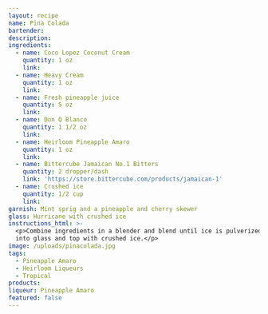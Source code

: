 ```yaml
---
layout: recipe
name: Pina Colada
bartender:
description:
ingredients:
  - name: Coco Lopez Coconut Cream
    quantity: 1 oz
    link:
  - name: Heavy Cream
    quantity: 1 oz
    link:
  - name: Fresh pineapple juice
    quantity: 5 oz
    link:
  - name: Don Q Blanco
    quantity: 1 1/2 oz
    link:
  - name: Heirloom Pineapple Amaro
    quantity: 1 oz
    link:
  - name: Bittercube Jamaican No.1 Bitters
    quantity: 2 dropper/dash
    link: 'https://store.bittercube.com/products/jamaican-1'
  - name: Crushed ice
    quantity: 1/2 cup
    link:
garnish: Mint sprig and a pineapple and cherry skewer
glass: Hurricane with crushed ice
instructions_html: >-
  <p>Combine ingredients in a blender and blend until ice is pulverized. Pour
  into glass and top with crushed ice.</p>
image: /uploads/pinacolada.jpg
tags:
  - Pineapple Amaro
  - Heirloom Liqueurs
  - Tropical
products:
liqueur: Pineapple Amaro
featured: false
---
```


